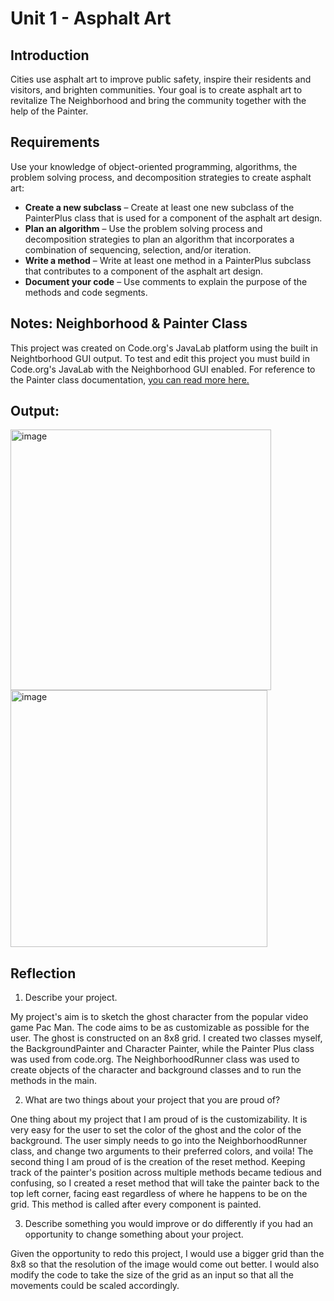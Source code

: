 # Unit 1 - Asphalt Art

## Introduction

Cities use asphalt art to improve public safety, inspire their residents and visitors, and brighten communities. Your goal is to create asphalt art to revitalize The Neighborhood and bring the community together with the help of the Painter.

## Requirements

Use your knowledge of object-oriented programming, algorithms, the problem solving process, and decomposition strategies to create asphalt art:
- **Create a new subclass** – Create at least one new subclass of the PainterPlus class that is used for a component of the asphalt art design.
- **Plan an algorithm** – Use the problem solving process and decomposition strategies to plan an algorithm that incorporates a combination of sequencing, selection, and/or iteration.
- **Write a method** – Write at least one method in a PainterPlus subclass that contributes to a component of the asphalt art design.
- **Document your code** – Use comments to explain the purpose of the methods and code segments.

## Notes: Neighborhood & Painter Class

This project was created on Code.org's JavaLab platform using the built in Neightborhood GUI output. To test and edit this project you must build in Code.org's JavaLab with the Neighborhood GUI enabled. For reference to the Painter class documentation, [you can read more here.](https://studio.code.org/docs/ide/javalab/classes/Painter)

## Output:

<img width="417" alt="image" src="https://github.com/user-attachments/assets/8421b415-54e6-4d29-9015-cfafdd7e0405">
<img width="411" alt="image" src="https://github.com/user-attachments/assets/446de8aa-6768-457e-9ce9-c653039cf75b">



## Reflection

1. Describe your project.

My project's aim is to sketch the ghost character from the popular video game Pac Man. The code aims to be as customizable as possible for the user. 
The ghost is constructed on an 8x8 grid. I created two classes myself, the BackgroundPainter and Character Painter, while the Painter Plus class was 
used from code.org. The NeighborhoodRunner class was used to create objects of the character and background classes and to run the methods in the main.  

2. What are two things about your project that you are proud of?

One thing about my project that I am proud of is the customizability. It is very easy for the user to set the color of the ghost and the color of the background.
The user simply needs to go into the NeighborhoodRunner class, and change two arguments to their preferred colors, and voila! The second thing I am proud of 
is the creation of the reset method. Keeping track of the painter's position across multiple methods became tedious and confusing, so I created a reset method
that will take the painter back to the top left corner, facing east regardless of where he happens to be on the grid. This method is called after every component is painted. 

3. Describe something you would improve or do differently if you had an opportunity to change something about your project.

Given the opportunity to redo this project, I would use a bigger grid than the 8x8 so that the resolution of the image would come out better. I would also modify the code
to take the size of the grid as an input so that all the movements could be scaled accordingly. 
